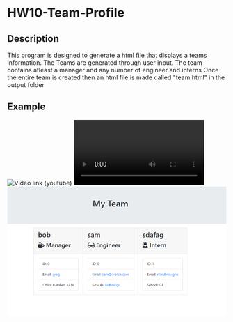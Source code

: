 # HW10-Team-Profile
## Description
This program is designed to generate a html file that displays a teams information.
The Teams are generated through user input.
The team contains atleast a manager and any number of engineer and interns
Once the entire team is created then an html file is made called "team.html" in the output folder

## Example

![Video link (youtube)](https://youtu.be/FwjshVOGG0s)
![Video link (github)](./Assets/hw10Example.mp4)
![Image of results](./Assets/result.PNG)